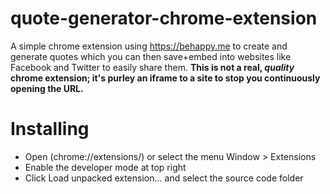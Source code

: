 # quote-generator-chrome-extension
A simple chrome extension using https://behappy.me to create and generate quotes which you can then save+embed into websites like Facebook and Twitter to easily share them. <b>This is not a real, <i>quality</i> chrome extension; it's purley an iframe to a site to stop you continuously opening the URL.</b>

<h1>Installing</h1>
<ul>
  <li>
    Open (chrome://extensions/) or select the menu Window > Extensions
  </li>
  <li>
    Enable the developer mode at top right
  </li>
  <li>
    Click Load unpacked extension... and select the source code folder
  </li>
</ul>
